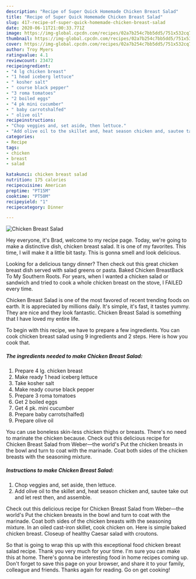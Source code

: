 ```yaml
---
description: "Recipe of Super Quick Homemade Chicken Breast Salad"
title: "Recipe of Super Quick Homemade Chicken Breast Salad"
slug: 417-recipe-of-super-quick-homemade-chicken-breast-salad
date: 2020-06-11T21:00:33.771Z
image: https://img-global.cpcdn.com/recipes/02a7b254c7bb5dd5/751x532cq70/chicken-breast-salad-recipe-main-photo.jpg
thumbnail: https://img-global.cpcdn.com/recipes/02a7b254c7bb5dd5/751x532cq70/chicken-breast-salad-recipe-main-photo.jpg
cover: https://img-global.cpcdn.com/recipes/02a7b254c7bb5dd5/751x532cq70/chicken-breast-salad-recipe-main-photo.jpg
author: Troy Myers
ratingvalue: 4.1
reviewcount: 23472
recipeingredient:
- "4 lg chicken breast"
- "1 head iceberg lettuce"
- " kosher salt"
- " course black pepper"
- "3 roma tomatoes"
- "2 boiled eggs"
- "4 pk mini cucumber"
- " baby carrotshalfed"
- " olive oil"
recipeinstructions:
- "Chop veggies and, set aside, then lettuce."
- "Add olive oil to the skillet and, heat season chicken and, sautee take out and let rest then, and assemble."
categories:
- Recipe
tags:
- chicken
- breast
- salad

katakunci: chicken breast salad 
nutrition: 175 calories
recipecuisine: American
preptime: "PT15M"
cooktime: "PT50M"
recipeyield: "1"
recipecategory: Dinner

---
```



![Chicken Breast Salad](https://img-global.cpcdn.com/recipes/02a7b254c7bb5dd5/751x532cq70/chicken-breast-salad-recipe-main-photo.jpg)

Hey everyone, it's Brad, welcome to my recipe page. Today, we're going to make a distinctive dish, chicken breast salad. It is one of my favorites. This time, I will make it a little bit tasty. This is gonna smell and look delicious.

Looking for a delicious tangy dinner? Then check out this great chicken breast dish served with salad greens or pasta. Baked Chicken BreastBack To My Southern Roots. For years, when I wanted a chicken salad or sandwich and tried to cook a whole chicken breast on the stove, I FAILED every time.

Chicken Breast Salad is one of the most favored of recent trending foods on earth. It is appreciated by millions daily. It's simple, it's fast, it tastes yummy. They are nice and they look fantastic. Chicken Breast Salad is something that I have loved my entire life.


To begin with this recipe, we have to prepare a few ingredients. You can cook chicken breast salad using 9 ingredients and 2 steps. Here is how you cook that.

<!--inarticleads1-->

##### The ingredients needed to make Chicken Breast Salad:

1. Prepare 4 lg. chicken breast
1. Make ready 1 head iceberg lettuce
1. Take  kosher salt
1. Make ready  course black pepper
1. Prepare 3 roma tomatoes
1. Get 2 boiled eggs
1. Get 4 pk. mini cucumber
1. Prepare  baby carrots(halfed)
1. Prepare  olive oil


You can use boneless skin-less chicken thighs or breasts. There&#39;s no need to marinate the chicken because. Check out this delicious recipe for Chicken Breast Salad from Weber—the world&#39;s Put the chicken breasts in the bowl and turn to coat with the marinade. Coat both sides of the chicken breasts with the seasoning mixture. 

<!--inarticleads2-->

##### Instructions to make Chicken Breast Salad:

1. Chop veggies and, set aside, then lettuce.
1. Add olive oil to the skillet and, heat season chicken and, sautee take out and let rest then, and assemble.


Check out this delicious recipe for Chicken Breast Salad from Weber—the world&#39;s Put the chicken breasts in the bowl and turn to coat with the marinade. Coat both sides of the chicken breasts with the seasoning mixture. In an oiled cast-iron skillet, cook chicken on. Here is simple baked chicken breast. Closeup of healthy Caesar salad with croutons. 

So that is going to wrap this up with this exceptional food chicken breast salad recipe. Thank you very much for your time. I'm sure you can make this at home. There's gonna be interesting food in home recipes coming up. Don't forget to save this page on your browser, and share it to your family, colleague and friends. Thanks again for reading. Go on get cooking!
